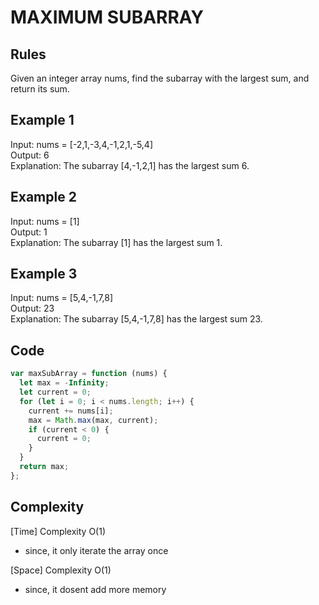 # MAXIMUM SUBARRAY

## Rules

Given an integer array nums, find the
subarray
with the largest sum, and return its sum.

## Example 1

Input: nums = [-2,1,-3,4,-1,2,1,-5,4]<br>
Output: 6<br>
Explanation: The subarray [4,-1,2,1] has the largest sum 6.<br>

## Example 2

Input: nums = [1]<br>
Output: 1<br>
Explanation: The subarray [1] has the largest sum 1.<br>

## Example 3

Input: nums = [5,4,-1,7,8]<br>
Output: 23<br>
Explanation: The subarray [5,4,-1,7,8] has the largest sum 23.<br>

## Code

```javascript
var maxSubArray = function (nums) {
  let max = -Infinity;
  let current = 0;
  for (let i = 0; i < nums.length; i++) {
    current += nums[i];
    max = Math.max(max, current);
    if (current < 0) {
      current = 0;
    }
  }
  return max;
};
```

## Complexity

[Time] Complexity O(1)

- since, it only iterate the array once

[Space] Complexity O(1)

- since, it dosent add more memory
